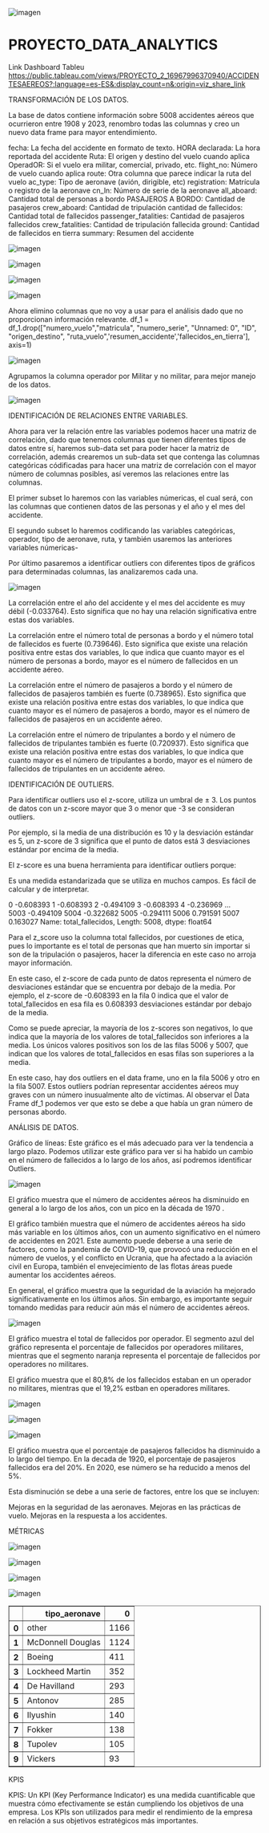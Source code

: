 ![imagen](https://github.com/alber1010/PROYECTO_DATA_ANALYTICS/assets/112127531/6c92243a-e90b-48e2-abf4-77d61eca0d09)


# PROYECTO_DATA_ANALYTICS


Link Dashboard Tableu  https://public.tableau.com/views/PROYECTO_2_16967996370940/ACCIDENTESAEREOS?:language=es-ES&:display_count=n&:origin=viz_share_link

TRANSFORMACIÓN DE LOS DATOS.

La base de datos contiene información sobre 5008 accidentes aéreos que ocurrieron entre 1908 y 2023, renombro todas las columnas y creo un nuevo data frame para mayor entendimiento.

fecha: La fecha del accidente en formato de texto.
HORA declarada: La hora reportada del accidente
Ruta: El origen y destino del vuelo cuando aplica
OperadOR: Si el vuelo era militar, comercial, privado, etc.
flight_no: Número de vuelo cuando aplica
route: Otra columna que parece indicar la ruta del vuelo
ac_type: Tipo de aeronave (avión, dirigible, etc)
registration: Matrícula o registro de la aeronave
cn_ln: Número de serie de la aeronave
all_aboard: Cantidad total de personas a bordo
PASAJEROS A BORDO: Cantidad de pasajeros
crew_aboard: Cantidad de tripulación
cantidad de fallecidos: Cantidad total de fallecidos
passenger_fatalities: Cantidad de pasajeros fallecidos
crew_fatalities: Cantidad de tripulación fallecida
ground: Cantidad de fallecidos en tierra
summary: Resumen del accidente

![imagen](https://github.com/alber1010/PROYECTO_DATA_ANALYTICS/assets/112127531/bc06e116-1abf-4fc3-90f2-310e70f0fac2)


![imagen](https://github.com/alber1010/PROYECTO_DATA_ANALYTICS/assets/112127531/34b3d5e5-598e-447c-8742-60549b733e71)

![imagen](https://github.com/alber1010/PROYECTO_DATA_ANALYTICS/assets/112127531/99e1f4f1-5867-4fa9-8472-d765f1f8a690)

![imagen](https://github.com/alber1010/PROYECTO_DATA_ANALYTICS/assets/112127531/88291c66-f6c0-4210-947d-d2342309638b)

Ahora elimino columnas que no voy a usar para el análisis dado que no proporcionan información relevante.
df_1 = df_1.drop(["numero_vuelo","matricula", "numero_serie", "Unnamed: 0", "ID", "origen_destino", "ruta_vuelo",'resumen_accidente','fallecidos_en_tierra'], axis=1)

![imagen](https://github.com/alber1010/PROYECTO_DATA_ANALYTICS/assets/112127531/3c53b4dc-9f10-4a15-af49-42f0ec359e13)

Agrupamos la columna operador por Militar y no militar, para mejor manejo de los datos.

![imagen](https://github.com/alber1010/PROYECTO_DATA_ANALYTICS/assets/112127531/e7d234a8-9a18-494c-be86-6f34e8586543)


IDENTIFICACIÓN DE RELACIONES ENTRE VARIABLES.


Ahora para ver la relación entre las variables podemos hacer una matriz de correlación, dado que tenemos columnas que tienen diferentes tipos de datos entre sí, haremos sub-data set para poder hacer la matriz de correlación, además crearemos un sub-data set que contenga las columnas categóricas códificadas para hacer una matriz de correlación con el mayor número de columnas posibles, así veremos las relaciones entre las columnas.

El primer subset lo haremos con las variables númericas, el cual será, con las columnas que contienen datos de las personas y el año y el mes del accidente.

El segundo subset lo haremos codificando las variables categóricas, operador, tipo de aeronave, ruta, y también usaremos las anteriores variables númericas-

Por último pasaremos a identificar outliers con diferentes tipos de gráficos para determinadas columnas, las analizaremos cada una.

![imagen](https://github.com/alber1010/PROYECTO_DATA_ANALYTICS/assets/112127531/bb6e4f03-826d-41d7-9e14-9a06a7120fd2)

La correlación entre el año del accidente y el mes del accidente es muy débil (-0.033764). Esto significa que no hay una relación significativa entre estas dos variables.

La correlación entre el número total de personas a bordo y el número total de fallecidos es fuerte (0.739646). Esto significa que existe una relación positiva entre estas dos variables, lo que indica que cuanto mayor es el número de personas a bordo, mayor es el número de fallecidos en un accidente aéreo.

La correlación entre el número de pasajeros a bordo y el número de fallecidos de pasajeros también es fuerte (0.738965). Esto significa que existe una relación positiva entre estas dos variables, lo que indica que cuanto mayor es el número de pasajeros a bordo, mayor es el número de fallecidos de pasajeros en un accidente aéreo.

La correlación entre el número de tripulantes a bordo y el número de fallecidos de tripulantes también es fuerte (0.720937). Esto significa que existe una relación positiva entre estas dos variables, lo que indica que cuanto mayor es el número de tripulantes a bordo, mayor es el número de fallecidos de tripulantes en un accidente aéreo.


IDENTIFICACIÓN DE OUTLIERS.

Para identificar outliers uso el z-score,  utiliza un umbral de ± 3. Los puntos de datos con un z-score mayor que 3 o menor que -3 se consideran outliers.

Por ejemplo, si la media de una distribución es 10 y la desviación estándar es 5, un z-score de 3 significa que el punto de datos está 3 desviaciones estándar por encima de la media.

El z-score es una buena herramienta para identificar outliers porque:

Es una medida estandarizada que se utiliza en muchos campos.
Es fácil de calcular y de interpretar.

0      -0.608393
1      -0.608393
2      -0.494109
3      -0.608393
4      -0.236969
          ...   
5003   -0.494109
5004   -0.322682
5005   -0.294111
5006    0.791591
5007    0.163027
Name: total_fallecidos, Length: 5008, dtype: float64

Para el z_score uso la columna total fallecidos, por cuestiones de etica, pues lo importante es el total de personas que han muerto sin importar si son de la tripulación o pasajeros, hacer la diferencia en este caso no arroja mayor información.

En este caso, el z-score de cada punto de datos representa el número de desviaciones estándar que se encuentra por debajo de la media. Por ejemplo, el z-score de -0.608393 en la fila 0 indica que el valor de total_fallecidos en esa fila es 0.608393 desviaciones estándar por debajo de la media.

Como se puede apreciar, la mayoría de los z-scores son negativos, lo que indica que la mayoría de los valores de total_fallecidos son inferiores a la media. Los únicos valores positivos son los de las filas 5006 y 5007, que indican que los valores de total_fallecidos en esas filas son superiores a la media.

En este caso, hay dos outliers en el data frame, uno en la fila 5006 y otro en la fila 5007. Estos outliers podrían representar accidentes aéreos muy graves con un número inusualmente alto de víctimas. Al observar el Data Frame df_1 podemos ver que esto se debe a que había un gran número de personas abordo.



ANÁLISIS DE DATOS.



Gráfico de líneas: Este gráfico es el más adecuado para ver la tendencia a largo plazo. Podemos utilizar este gráfico para ver si ha habido un cambio en el número de fallecidos a lo largo de los años, así podremos identificar Outliers.

![imagen](https://github.com/alber1010/PROYECTO_DATA_ANALYTICS/assets/112127531/85f5c3c0-ee8f-49e3-a2c7-8c44c244c4e5)

 El gráfico muestra que el número de accidentes aéreos ha disminuido en general a lo largo de los años, con un pico en la década de 1970 .

El gráfico también muestra que el número de accidentes aéreos ha sido más variable en los últimos años, con un aumento significativo en el número de accidentes en 2021. Este aumento puede deberse a una serie de factores, como la pandemia de COVID-19, que provocó una reducción en el número de vuelos, y el conflicto en Ucrania, que ha afectado a la aviación civil en Europa, también el envejecimiento de las flotas áreas puede aumentar los accidentes aéreos.

En general, el gráfico muestra que la seguridad de la aviación ha mejorado significativamente en los últimos años. Sin embargo, es importante seguir tomando medidas para reducir aún más el número de accidentes aéreos.

![imagen](https://github.com/alber1010/PROYECTO_DATA_ANALYTICS/assets/112127531/51d776c2-fdc6-47b9-b7ce-69f8372468ee)

El gráfico muestra el total de fallecidos por operador. El segmento azul del gráfico representa el porcentaje de fallecidos por operadores  militares, mientras que el segmento naranja representa el porcentaje de fallecidos por operadores  no militares.

El gráfico muestra que el 80,8% de los fallecidos estaban en un operador  no militares, mientras que el 19,2% estban en operadores  militares. 

![imagen](https://github.com/alber1010/PROYECTO_DATA_ANALYTICS/assets/112127531/35df4e2b-2f20-4c44-9b14-a23340ee2de6)

![imagen](https://github.com/alber1010/PROYECTO_DATA_ANALYTICS/assets/112127531/6b2a4d7d-65e8-431a-918f-c71749d370bb)

![imagen](https://github.com/alber1010/PROYECTO_DATA_ANALYTICS/assets/112127531/5d65b151-d089-49b5-bf80-d6d57da36b79)

El gráfico muestra que el porcentaje de pasajeros fallecidos ha disminuido a lo largo del tiempo. En la decada de  1920, el porcentaje de pasajeros fallecidos era del 20%. En 2020, ese número se ha reducido a menos del 5%.

Esta disminución se debe a una serie de factores, entre los que se incluyen:

Mejoras en la seguridad de las aeronaves.
Mejoras en las prácticas de vuelo.
Mejoras en la respuesta a los accidentes.



MÉTRICAS

![imagen](https://github.com/alber1010/PROYECTO_DATA_ANALYTICS/assets/112127531/ef19043d-e92e-417d-9bd4-f54626465db9)

![imagen](https://github.com/alber1010/PROYECTO_DATA_ANALYTICS/assets/112127531/e59adf4f-9c14-4501-9a57-ab380b4a3635)

![imagen](https://github.com/alber1010/PROYECTO_DATA_ANALYTICS/assets/112127531/53925775-49f4-4d8a-9391-56d9ba9e8037)

![imagen](https://github.com/alber1010/PROYECTO_DATA_ANALYTICS/assets/112127531/5f0cf134-4f75-4d05-a265-0190e013b671)
<div>
<style scoped>
    .dataframe tbody tr th:only-of-type {
        vertical-align: middle;
    }

    .dataframe tbody tr th {
        vertical-align: top;
    }

    .dataframe thead th {
        text-align: right;
    }
</style>
<table border="1" class="dataframe">
  <thead>
    <tr style="text-align: right;">
      <th></th>
      <th>tipo_aeronave</th>
      <th>0</th>
    </tr>
  </thead>
  <tbody>
    <tr>
      <th>0</th>
      <td>other</td>
      <td>1166</td>
    </tr>
    <tr>
      <th>1</th>
      <td>McDonnell Douglas</td>
      <td>1124</td>
    </tr>
    <tr>
      <th>2</th>
      <td>Boeing</td>
      <td>411</td>
    </tr>
    <tr>
      <th>3</th>
      <td>Lockheed Martin</td>
      <td>352</td>
    </tr>
    <tr>
      <th>4</th>
      <td>De Havilland</td>
      <td>293</td>
    </tr>
    <tr>
      <th>5</th>
      <td>Antonov</td>
      <td>285</td>
    </tr>
    <tr>
      <th>6</th>
      <td>Ilyushin</td>
      <td>140</td>
    </tr>
    <tr>
      <th>7</th>
      <td>Fokker</td>
      <td>138</td>
    </tr>
    <tr>
      <th>8</th>
      <td>Tupolev</td>
      <td>105</td>
    </tr>
    <tr>
      <th>9</th>
      <td>Vickers</td>
      <td>93</td>
    </tr>
  </tbody>
</table>
</div>






KPIS

KPIS: Un KPI (Key Performance Indicator) es una medida cuantificable que muestra cómo efectivamente se están cumpliendo los objetivos de una empresa. Los KPIs son utilizados para medir el rendimiento de la empresa en relación a sus objetivos estratégicos más importantes.




















